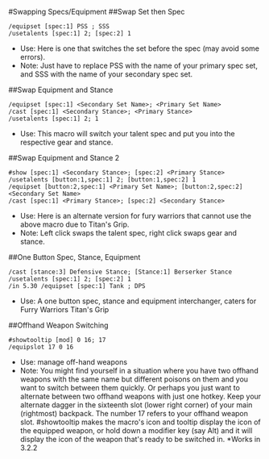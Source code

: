 #Swapping Specs/Equipment
##Swap Set then Spec
```
/equipset [spec:1] PSS ; SSS
/usetalents [spec:1] 2; [spec:2] 1
```
* Use: Here is one that switches the set before the spec (may avoid some errors).
* Note: Just have to replace PSS with the name of your primary spec set, and SSS with the name of your secondary spec set.</span>

##Swap Equipment and Stance
```
/equipset [spec:1] <Secondary Set Name>; <Primary Set Name> 
/cast [spec:1] <Secondary Stance>; <Primary Stance> 
/usetalents [spec:1] 2; 1
```
* Use: This macro will switch your talent spec and put you into the respective gear and stance.

##Swap Equipment and Stance 2
```
#show [spec:1] <Secondary Stance>; [spec:2] <Primary Stance> 
/usetalents [button:1,spec:1] 2; [button:1,spec:2] 1 
/equipset [button:2,spec:1] <Primary Set Name>; [button:2,spec:2] <Secondary Set Name> 
/cast [spec:1] <Primary Stance>; [spec:2] <Secondary Stance>
```

* Use: Here is an alternate version for fury warriors that cannot use the above macro due to Titan's Grip.
* Note: Left click swaps the talent spec, right click swaps gear and stance.

##One Button Spec, Stance, Equipment
```
/cast [stance:3] Defensive Stance; [Stance:1] Berserker Stance
/usetalents [spec:1] 2; [spec:2] 1
/in 5.30 /equipset [spec:1] Tank ; DPS
```

* Use: A one button spec, stance and equipment interchanger, caters for Furry Warriors Titan's Grip

##Offhand Weapon Switching
```
#showtooltip [mod] 0 16; 17
/equipslot 17 0 16
```

* Use: manage off-hand weapons
* Note: You might find yourself in a situation where you have two offhand weapons with the same name but different poisons on them and you want to switch between them quickly. Or perhaps you just want to alternate between two offhand weapons with just one hotkey.
Keep your alternate dagger in the sixteenth slot (lower right corner) of your main (rightmost) backpack.
The number 17 refers to your offhand weapon slot. #showtooltip makes the macro's icon and tooltip display the icon of the equipped weapon, or hold down a modifier key (say Alt) and it will display the icon of the weapon that's ready to be switched in.
*Works in 3.2.2

